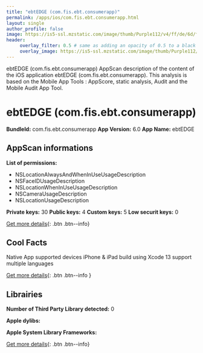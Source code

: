 ```yaml
---
title: "ebtEDGE (com.fis.ebt.consumerapp)"
permalink: /apps/ios/com.fis.ebt.consumerapp.html
layout: single
author_profile: false
image: https://is5-ssl.mzstatic.com/image/thumb/Purple112/v4/ff/de/6d/ffde6d08-df88-8a2e-8f2a-5eb1f98c755c/AppIcon-1x_U007emarketing-0-10-0-0-85-220.png/512x512bb.jpg
header: 
     overlay_filter: 0.5 # same as adding an opacity of 0.5 to a black background
     overlay_image: https://is5-ssl.mzstatic.com/image/thumb/Purple112/v4/ff/de/6d/ffde6d08-df88-8a2e-8f2a-5eb1f98c755c/AppIcon-1x_U007emarketing-0-10-0-0-85-220.png/512x512bb.jpg
---
```

ebtEDGE (com.fis.ebt.consumerapp) AppScan description of the content of the iOS application ebtEDGE (com.fis.ebt.consumerapp). This analysis is based on the Mobile App Tools : AppScore, static analysis, Audit and the Mobile Audit App Tool.

# ebtEDGE (com.fis.ebt.consumerapp)

**BundleId:** com.fis.ebt.consumerapp
**App Version:** 6.0
**App Name:** ebtEDGE


## AppScan informations 

**List of permissions:** 
- NSLocationAlwaysAndWhenInUseUsageDescription
- NSFaceIDUsageDescription
- NSLocationWhenInUseUsageDescription
- NSCameraUsageDescription
- NSLocationUsageDescription
  
  
**Private keys:** 30
**Public keys:** 4
**Custom keys:** 5
**Low securit keys:** 0
  
[Get more details](/pricing.html){: .btn .btn--info}

## Cool Facts

Native App
supported devices iPhone & iPad
build using Xcode 13
support multiple languages
  
[Get more details](/pricing.html){: .btn .btn--info }

## Librairies 
**Number of Third Party Library detected:** 0


**Apple dylibs:**


**Apple System Library Frameworks:**


  
[Get more details](/pricing.html){: .btn .btn--info}

